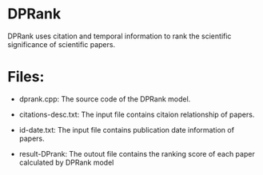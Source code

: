 # DPRank
DPRank uses citation and temporal information to rank the scientific significance of scientific papers.

# Files:

- dprank.cpp:                The source code of the DPRank model.

- citations-desc.txt:        The input file contains citaion relationship of papers.

- id-date.txt:               The input file contains publication date information of papers. 

- result-DPrank:             The outout file contains the ranking score of each paper calculated by DPRank model

